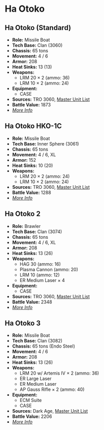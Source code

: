 # Ha Otoko
## Ha Otoko (Standard)
- **Role:** Missile Boat
- **Tech Base:** Clan (3060)
- **Chassis:** 65 tons
- **Movement:** 4 / 6
- **Armor:** 208
- **Heat Sinks:** 13 (13)
- **Weapons:**
  - LRM 20 × 2 (ammo: 36)
  - LRM 10 × 2 (ammo: 24)
- **Equipment:**
  - CASE
- **Sources:** TRO 3060, [Master Unit List](http://masterunitlist.info/Unit/Details/1355/ha-otoko-standard)
- **Battle Value:** 1873
- [*More Info*](ha_otoko/ha_otoko_standard.md)

## Ha Otoko HKO-1C
- **Role:** Missile Boat
- **Tech Base:** Inner Sphere (3061)
- **Chassis:** 65 tons
- **Movement:** 4 / 6, XL
- **Armor:** 152
- **Heat Sinks:** 10 (20)
- **Weapons:**
  - LRM 20 × 2 (ammo: 24)
  - LRM 10 × 2 (ammo: 24)
- **Sources:** TRO 3060, [Master Unit List](http://masterunitlist.info/Unit/Details/1357/ha-otoko-hko-1c)
- **Battle Value:** 1288
- [*More Info*](ha_otoko/ha_otoko_hko-1c.md)

## Ha Otoko 2
- **Role:** Brawler
- **Tech Base:** Clan (3074)
- **Chassis:** 65 tons
- **Movement:** 4 / 6, XL
- **Armor:** 208
- **Heat Sinks:** 13 (26)
- **Weapons:**
  - HAG 30 (ammo: 16)
  - Plasma Cannon (ammo: 20)
  - LRM 10 (ammo: 12)
  - ER Medium Laser × 4
- **Equipment:**
  - CASE
- **Sources:** TRO 3060, [Master Unit List](http://masterunitlist.info/Unit/Details/1356/ha-otoko-2)
- **Battle Value:** 2348
- [*More Info*](ha_otoko/ha_otoko_2.md)

## Ha Otoko 3
- **Role:** Missile Boat
- **Tech Base:** Clan (3082)
- **Chassis:** 65 tons (Endo Steel)
- **Movement:** 4 / 6
- **Armor:** 208
- **Heat Sinks:** 13 (26)
- **Weapons:**
  - LRM 20 w/ Artemis IV × 2 (ammo: 36)
  - ER Large Laser
  - ER Medium Laser
  - AP Gauss Rifle × 2 (ammo: 40)
- **Equipment:**
  - ECM Suite
  - CASE
- **Sources:** Dark Age, [Master Unit List](http://masterunitlist.info/Unit/Details/1354/ha-otoko-3)
- **Battle Value:** 2206
- [*More Info*](ha_otoko/ha_otoko_3.md)


